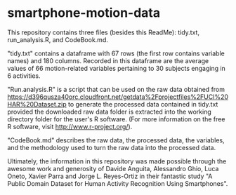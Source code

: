 # smartphone-motion-data
This repository contains three files (besides this ReadMe): tidy.txt, run_analysis.R, and CodeBook.md.

"tidy.txt" contains a dataframe with 67 rows (the first row contains variable names) and 180 columns. Recorded in this dataframe are the average values of 66 motion-related variables pertaining to 30 subjects engaging in 6 activities.

"Run.analysis.R" is a script that can be used on the raw data obtained from https://d396qusza40orc.cloudfront.net/getdata%2Fprojectfiles%2FUCI%20HAR%20Dataset.zip
to generate the processed data contained in tidy.txt provided the downloaded raw data folder is extracted into the working directory folder for the user's R software. (For more information on the free R software, visit http://www.r-project.org/).

"CodeBook.md" describes the raw data, the processed data, the variables, and the methodology used to turn the raw data into the processed data.

Ultimately, the information in this repository was made possible through the awesome work and generosity of Davide Anguita, Alessandro Ghio, Luca Oneto, Xavier Parra and Jorge L. Reyes-Ortiz in their fantastic study "A Public Domain Dataset for Human Activity Recognition Using Smartphones".
